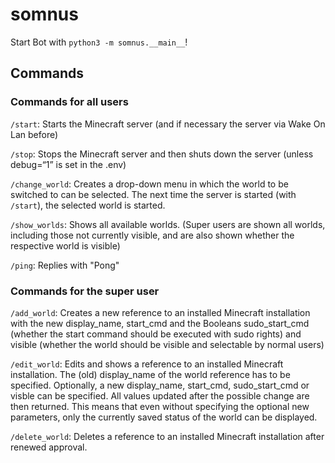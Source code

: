 # somnus

Start Bot with `python3 -m somnus.__main__`!


## Commands
### Commands for all users
`/start`: Starts the Minecraft server (and if necessary the server via Wake On Lan before)

`/stop`: Stops the Minecraft server and then shuts down the server (unless debug=“1” is set in the .env)

`/change_world`: Creates a drop-down menu in which the world to be switched to can be selected. The next time the server is started (with `/start`), the selected world is started.

`/show_worlds`: Shows all available worlds. (Super users are shown all worlds, including those not currently visible, and are also shown whether the respective world is visible)

`/ping`: Replies with "Pong"

### Commands for the super user
`/add_world`: Creates a new reference to an installed Minecraft installation with the new display_name, start_cmd and the Booleans sudo_start_cmd (whether the start command should be executed with sudo rights) and visible (whether the world should be visible and selectable by normal users)

`/edit_world`: Edits and shows a reference to an installed Minecraft installation. The (old) display_name of the world reference has to be specified. Optionally, a new display_name, start_cmd, sudo_start_cmd or visble can be specified. All values updated after the possible change are then returned. This means that even without specifying the optional new parameters, only the currently saved status of the world can be displayed.

`/delete_world`: Deletes a reference to an installed Minecraft installation after renewed approval.
